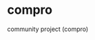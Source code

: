 # compro
community project (compro)
<!DOCTYPE html>
<html>
<head>
<title>COMPRO:Community project</tittle>
</head>
<body>
<h1>COMPRO</H1>
<h2>write</h2>
<ul>
<li>Essay</li>
<li>peom</li>
<li>music/rap</li>
<li>commedy</li>
</ul>
<p>and share it with your community</p>

